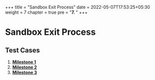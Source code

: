 +++
title = "Sandbox Exit Process"
date = 2022-05-07T17:53:25+05:30
weight = 7
chapter = true
pre = "<b>7. </b>"
+++

# Sandbox Exit Process

## Test Cases

1. **[Milestone 1](/abdm-docs/7-exiting-sandbox/milestone-1/)**
2. **[Milestone 2](/abdm-docs/7-exiting-sandbox/milestone-2/)**
3. **[Milestone 3](/abdm-docs/7-exiting-sandbox/milestone-3/)**
